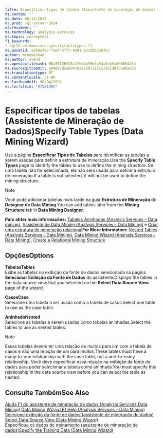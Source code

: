 ```yaml
---
title: Especificar tipos de tabela (Assistente de mineração de dados) | Microsoft Docs
ms.custom: ''
ms.date: 06/13/2017
ms.prod: sql-server-2014
ms.reviewer: ''
ms.technology: analysis-services
ms.topic: conceptual
f1_keywords:
- sql12.dm.dmwizard.specifytabletypes.f1
ms.assetid: 8209a707-faef-4ffc-8991-6c13bb350753
author: minewiskan
ms.author: owend
ms.openlocfilehash: 88c09f26958c37ed0a99efb54a5eb5c08505d16b
ms.sourcegitcommit: ad4d92dce894592a259721a1571b1d8736abacdb
ms.translationtype: MT
ms.contentlocale: pt-BR
ms.lasthandoff: 08/04/2020
ms.locfileid: "87581492"
---
```

# <a name="specify-table-types-data-mining-wizard"></a><span data-ttu-id="05a59-102">Especificar tipos de tabelas (Assistente de Mineração de Dados)</span><span class="sxs-lookup"><span data-stu-id="05a59-102">Specify Table Types (Data Mining Wizard)</span></span>
  <span data-ttu-id="05a59-103">Use a página **Especificar Tipos de Tabelas** para identificar as tabelas a serem usadas para definir a estrutura de mineração.</span><span class="sxs-lookup"><span data-stu-id="05a59-103">Use the **Specify Table Types** page to identify the tables to use to define the mining structure.</span></span> <span data-ttu-id="05a59-104">Se uma tabela não for selecionada, ela não será usada para definir a estrutura de mineração.</span><span class="sxs-lookup"><span data-stu-id="05a59-104">If a table is not selected, it will not be used to define the mining structure.</span></span>  
  
> [!NOTE]  
>  <span data-ttu-id="05a59-105">Você pode adicionar tabelas mais tarde na guia **Estrutura de Mineração** do **Designer de Data Mining**.</span><span class="sxs-lookup"><span data-stu-id="05a59-105">You can add tables later from the **Mining Structure** tab in **Data Mining Designer**.</span></span>  
  
 <span data-ttu-id="05a59-106">**Para obter mais informações:** [Tabelas Aninhadas &#40;Analysis Services – Data mining&#41;](data-mining/nested-tables-analysis-services-data-mining.md), [Assistente de Data Mining &#40;Analysis Services – Data Mining&#41;](data-mining/data-mining-wizard-analysis-services-data-mining.md) e [Criar uma estrutura de mineração relacional](data-mining/create-a-relational-mining-structure.md)</span><span class="sxs-lookup"><span data-stu-id="05a59-106">**For More Information:** [Nested Tables &#40;Analysis Services - Data Mining&#41;](data-mining/nested-tables-analysis-services-data-mining.md), [Data Mining Wizard &#40;Analysis Services - Data Mining&#41;](data-mining/data-mining-wizard-analysis-services-data-mining.md), [Create a Relational Mining Structure](data-mining/create-a-relational-mining-structure.md)</span></span>  
  
## <a name="options"></a><span data-ttu-id="05a59-107">Opções</span><span class="sxs-lookup"><span data-stu-id="05a59-107">Options</span></span>  
 <span data-ttu-id="05a59-108">**Tabelas**</span><span class="sxs-lookup"><span data-stu-id="05a59-108">**Tables**</span></span>  
 <span data-ttu-id="05a59-109">Exibe as tabelas na exibição da fonte de dados selecionada na página **Selecionar Exibição da Fonte de Dados** do assistente.</span><span class="sxs-lookup"><span data-stu-id="05a59-109">Displays the tables in the data source view that you selected on the **Select Data Source View** page of the wizard.</span></span>  
  
 <span data-ttu-id="05a59-110">**Casos**</span><span class="sxs-lookup"><span data-stu-id="05a59-110">**Case**</span></span>  
 <span data-ttu-id="05a59-111">Selecione uma tabela a ser usada como a tabela de casos.</span><span class="sxs-lookup"><span data-stu-id="05a59-111">Select one table to use as the case table.</span></span>  
  
 <span data-ttu-id="05a59-112">**Aninhado**</span><span class="sxs-lookup"><span data-stu-id="05a59-112">**Nested**</span></span>  
 <span data-ttu-id="05a59-113">Selecione as tabelas a serem usadas como tabelas aninhadas.</span><span class="sxs-lookup"><span data-stu-id="05a59-113">Select the tables to use as nested tables.</span></span>  
  
> [!NOTE]  
>  <span data-ttu-id="05a59-114">Essas tabelas devem ter uma relação de muitos para um com a tabela de casos e não uma relação de um para muitos.</span><span class="sxs-lookup"><span data-stu-id="05a59-114">These tables must have a many-to-one relationship with the case table, not a one-to-many relationship.</span></span> <span data-ttu-id="05a59-115">Você deve especificar essa relação na exibição da fonte de dados para poder selecionar a tabela como aninhada.</span><span class="sxs-lookup"><span data-stu-id="05a59-115">You must specify this relationship in the data source view before you can select the table as nested.</span></span>  
  
## <a name="see-also"></a><span data-ttu-id="05a59-116">Consulte Também</span><span class="sxs-lookup"><span data-stu-id="05a59-116">See Also</span></span>  
 <span data-ttu-id="05a59-117">[Ajuda F1 do assistente de mineração de dados &#40;Analysis Services Data Mining&#41;](data-mining-wizard-f1-help-analysis-services-data-mining.md) </span><span class="sxs-lookup"><span data-stu-id="05a59-117">[Data Mining Wizard F1 Help &#40;Analysis Services - Data Mining&#41;](data-mining-wizard-f1-help-analysis-services-data-mining.md) </span></span>  
 <span data-ttu-id="05a59-118">[Selecione exibição da fonte de dados &#40;assistente de mineração de dados&#41;](select-data-source-view-data-mining-wizard.md) </span><span class="sxs-lookup"><span data-stu-id="05a59-118">[Select Data Source View &#40;Data Mining Wizard&#41;](select-data-source-view-data-mining-wizard.md) </span></span>  
 [<span data-ttu-id="05a59-119">Especifique os dados de treinamento &#40;assistente de mineração de dados&#41;</span><span class="sxs-lookup"><span data-stu-id="05a59-119">Specify the Training Data &#40;Data Mining Wizard&#41;</span></span>](specify-the-training-data-data-mining-wizard.md)  
  
  

